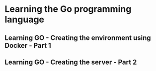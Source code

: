 # Learning the Go programming language

## Learning GO - Creating the environment using Docker - Part 1
## Learning GO - Creating the server - Part 2
##
